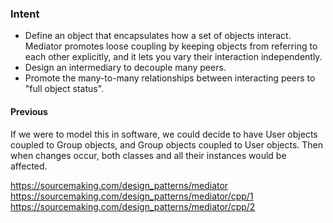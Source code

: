 ### Intent
* Define an object that encapsulates how a set of objects interact. Mediator promotes loose coupling by keeping objects from referring to each other explicitly, and it lets you vary their interaction independently.
* Design an intermediary to decouple many peers.
* Promote the many-to-many relationships between interacting peers to "full object status".

#### Previous

If we were to model this in software, we could decide to have User objects coupled to Group objects, and Group objects coupled to User objects. Then when changes occur, both classes and all their instances would be affected.








https://sourcemaking.com/design_patterns/mediator    
https://sourcemaking.com/design_patterns/mediator/cpp/1    
https://sourcemaking.com/design_patterns/mediator/cpp/2     
